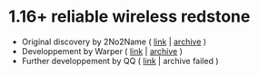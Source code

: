 # 1.16+ reliable wireless redstone

- Original discovery by 2No2Name ( [link](https://www.youtube.com/watch?v=hr-twzxs6FM) | [archive](https://web.archive.org/web/20211124005415/https://www.youtube.com/watch?v=hr-twzxs6FM) )
- Developpement by Warper ( [link](https://youtu.be/SgEV_lEVCTg) | [archive](https://web.archive.org/web/20210504025149/https://www.youtube.com/watch?v=SgEV_lEVCTg&feature=youtu.be) )
- Further developpement by QQ ( [link](https://www.youtube.com/watch?v=U2HT3L6nkJA) | archive failed )
